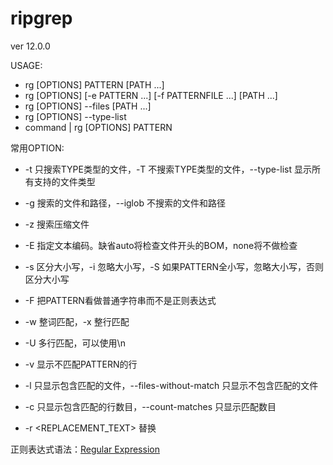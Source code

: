 # ripgrep
ver 12.0.0

USAGE:

* rg [OPTIONS] PATTERN [PATH ...]
* rg [OPTIONS] [-e PATTERN ...] [-f PATTERNFILE ...] [PATH ...]
* rg [OPTIONS] --files [PATH ...]
* rg [OPTIONS] --type-list
* command | rg [OPTIONS] PATTERN

常用OPTION:

* -t <TYPE> 只搜索TYPE类型的文件，-T <TYPE> 不搜索TYPE类型的文件，--type-list 显示所有支持的文件类型
* -g <GLOB> 搜索的文件和路径，--iglob <GLOB> 不搜索的文件和路径
* -z 搜索压缩文件
* -E <ENCODING> 指定文本编码。缺省auto将检查文件开头的BOM，none将不做检查

* -s 区分大小写，-i 忽略大小写，-S 如果PATTERN全小写，忽略大小写，否则区分大小写
* -F 把PATTERN看做普通字符串而不是正则表达式
* -w 整词匹配，-x 整行匹配
* -U 多行匹配，可以使用\n

* -v 显示不匹配PATTERN的行
* -l 只显示包含匹配的文件，--files-without-match 只显示不包含匹配的文件
* -c 只显示包含匹配的行数目，--count-matches 只显示匹配数目

* -r <REPLACEMENT_TEXT> 替换

正则表达式语法：[Regular Expression](https://docs.rs/regex/1.3.5/regex/#syntax)